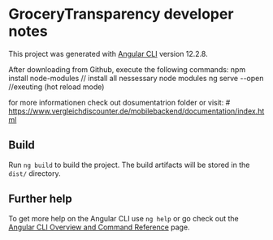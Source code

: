 # GroceryTransparency developer notes

This project was generated with [Angular CLI](https://github.com/angular/angular-cli) version 12.2.8.

After downloading from Github, execute the following commands:
npm install node-modules // install all nessessary node modules
ng serve --open //exeuting (hot reload mode) 

for more informationen check out dosumentatrion folder or visit: #
https://www.vergleichdiscounter.de/mobilebackend/documentation/index.html


## Build

Run `ng build` to build the project. The build artifacts will be stored in the `dist/` directory.

## Further help

To get more help on the Angular CLI use `ng help` or go check out the [Angular CLI Overview and Command Reference](https://angular.io/cli) page.
